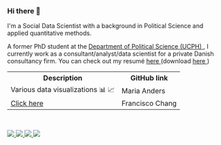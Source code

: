 ### Hi there 👋

<!--
**jvieroe/jvieroe** is a ✨ _special_ ✨ repository because its `README.md` (this file) appears on your GitHub profile.

Here are some ideas to get you started:

- 🔭 I’m currently working on ...
- 🌱 I’m currently learning ...
- 👯 I’m looking to collaborate on ...
- 🤔 I’m looking for help with ...
- 💬 Ask me about ...
- 📫 How to reach me: ...
- 😄 Pronouns: ...
- ⚡ Fun fact: ...
-->

I'm a Social Data Scientist with a background in Political Science and applied quantitative methods.

A former PhD student at the <a href="https://politicalscience.ku.dk"> Department of Political Science (UCPH) </a>, I currently work as a consultant/analyst/data scientist for a private Danish consultancy firm. You can check out my resumé <a href="https://github.com/jvieroe/CV/blob/main/CV_JeppeVieroe.pdf"> here </a> (download <a href="https://github.com/jvieroe/CV/raw/main/CV_JeppeVieroe.pdf"> here </a>)




<table>
  <tr>
    <th>Description</th>
    <th>GitHub link</th> 
  </tr>
  <tr>
    <td>Various data visualizations &#128202; &#128200; </td>
    <td>Maria Anders</td> 
  </tr>
  <tr>
    <td><a href="https://github.com/jvieroe/dataviz"> Click here </a></td>
    <td>Francisco Chang</td> 
  </tr>
</table>


</br>

<a href="https://twitter.com/Vieroe"> <img src="https://img.shields.io/badge/Twitter-1d9bf0?style=flat&logo=twitter&labelColor=1d9bf0&logoColor=white" /> </a> <a href="mailto:jvieroe@gmail.com"> <img src="https://img.shields.io/badge/Gmail-orange?style=flat&logo=gmail&labelColor=orange&logoColor=white" /> </a> <a href="https://www.linkedin.com/in/jeppe-vier%C3%B8-028b4320b"> <img src="https://img.shields.io/badge/LinkedIn-0a66c2?style=flat&logo=linkedin&labelColor=0a66c2" /> </a> <a href="https://github.com/jvieroe"> <img src="https://img.shields.io/badge/GitHub-black?style=flat&logo=github&labelColor=black&logoColor=white" /> </a> <a href="https://jvieroe.github.io"> <!--<img src="https://img.shields.io/badge/jvieroe.github.io-darkgreen?style=flat&logo=github&labelColor=darkgreen&logoColor=white" /> </a>-->


<!-- <img height="140em" src="https://github-readme-stats.vercel.app/api?username=jvieroe&show_icons=true&theme=merko&hide_border=false&&count_private=true&include_all_commits=true" /> [![Top Langs](https://github-readme-stats.vercel.app/api/top-langs/?username=jvieroe&layout=compact&theme=merko&hide_border=false)](https://github.com/jvieroe/github-readme-stats) -->
